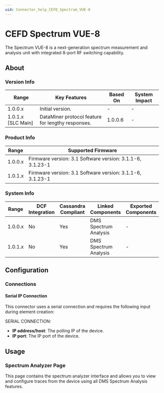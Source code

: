 ```yaml
---
uid: Connector_help_CEFD_Spectrum_VUE-8
---
```


# CEFD Spectrum VUE-8

The Spectrum VUE-8 is a next-generation spectrum measurement and analysis unit with integrated 8-port RF switching capability.

## About

### Version Info

| **Range**            | **Key Features**                                  | **Based On** | **System Impact** |
|----------------------|---------------------------------------------------|--------------|-------------------|
| 1.0.0.x              | Initial version.                                  | -            | -                 |
| 1.0.1.x [SLC Main]   | DataMiner protocol feature for lengthy responses. | 1.0.0.6      | -                 |

### Product Info

| Range     | Supported Firmware                                        |
|-----------|-----------------------------------------------------------|
| 1.0.0.x   | Firmware version: 3.1 Software version: 3.1.1-6, 3.1.23-1 |
| 1.0.1.x   | Firmware version: 3.1 Software version: 3.1.1-6, 3.1.23-1 |

### System Info

| Range     | DCF Integration     | Cassandra Compliant     | Linked Components     | Exported Components     |
|-----------|---------------------|-------------------------|-----------------------|-------------------------|
| 1.0.0.x   | No                  | Yes                     | DMS Spectrum Analysis | -                       |
| 1.0.1.x   | No                  | Yes                     | DMS Spectrum Analysis | -                       |

## Configuration

### Connections

#### Serial IP Connection

This connector uses a serial connection and requires the following input during element creation:

SERIAL CONNECTION:

- **IP address/host**: The polling IP of the device.
- **IP port**: The IP port of the device.

## Usage

### Spectrum Analyzer Page

This page contains the spectrum analyzer interface and allows you to view and configure traces from the device using all DMS Spectrum Analysis features.
